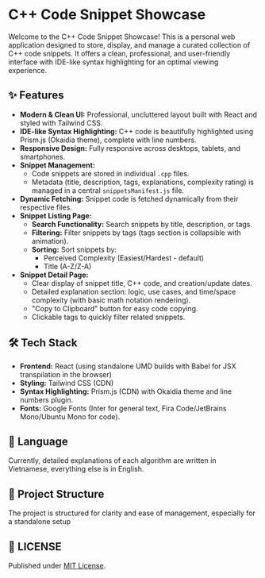 # C++ Code Snippet Showcase

Welcome to the C++ Code Snippet Showcase! This is a personal web application designed to store, display, and manage a curated collection of C++ code snippets. It offers a clean, professional, and user-friendly interface with IDE-like syntax highlighting for an optimal viewing experience.

## ✨ Features

* **Modern & Clean UI:** Professional, uncluttered layout built with React and styled with Tailwind CSS.
* **IDE-like Syntax Highlighting:** C++ code is beautifully highlighted using Prism.js (Okaidia theme), complete with line numbers.
* **Responsive Design:** Fully responsive across desktops, tablets, and smartphones.
* **Snippet Management:**
    * Code snippets are stored in individual `.cpp` files.
    * Metadata (title, description, tags, explanations, complexity rating) is managed in a central `snippetsManifest.js` file.
* **Dynamic Fetching:** Snippet code is fetched dynamically from their respective files.
* **Snippet Listing Page:**
    * **Search Functionality:** Search snippets by title, description, or tags.
    * **Filtering:** Filter snippets by tags (tags section is collapsible with animation).
    * **Sorting:** Sort snippets by:
        * Perceived Complexity (Easiest/Hardest - default)
        * Title (A-Z/Z-A)
* **Snippet Detail Page:**
    * Clear display of snippet title, C++ code, and creation/update dates.
    * Detailed explanation section: logic, use cases, and time/space complexity (with basic math notation rendering).
    * "Copy to Clipboard" button for easy code copying.
    * Clickable tags to quickly filter related snippets.

## 🛠️ Tech Stack

* **Frontend:** React (using standalone UMD builds with Babel for JSX transpilation in the browser)
* **Styling:** Tailwind CSS (CDN)
* **Syntax Highlighting:** Prism.js (CDN) with Okaidia theme and line numbers plugin.
* **Fonts:** Google Fonts (Inter for general text, Fira Code/JetBrains Mono/Ubuntu Mono for code).

## 💬 Language

Currently, detailed explanations of each algorithm are written in Vietnamese, everything else is in English.

## 📂 Project Structure

The project is structured for clarity and ease of management, especially for a standalone setup

## 📄 LICENSE

Published under [MIT License](./LICENSE).  
